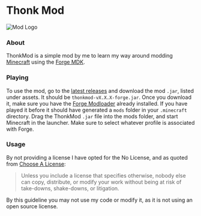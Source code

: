 # Thonk Mod
![Mod Logo](https://github.com/TechnoShip123/ThonkMod/blob/master/src/main/resources/logo.png)

### About
ThonkMod is a simple mod by me to learn my way around modding [Minecraft](https://minecraft.net/) using
the [Forge MDK](https://files.minecraftforge.net/net/minecraftforge/forge/).

### Playing
To use the mod, go to the [latest releases](https://github.com/TechnoShip123/ThonkMod/releases/latest) and download the mod `.jar`,
listed under assets. It should be `thonkmod-vX.X.X-forge.jar`. Once you download it, make sure you have the [Forge Modloader](https://files.minecraftforge.net/net/minecraftforge/forge/) already installed.
If you have played it before it should have generated a `mods` folder in your `.minecraft` directory. Drag the ThonkMod `.jar` file into the mods folder, and
start Minecraft in the launcher. Make sure to select whatever profile is associated with Forge.

### Usage
By not providing a license I have opted for the No License, and as quoted from [Choose A License](https://choosealicense.com/no-permission/):
> Unless you include a license that specifies otherwise, nobody else can copy, distribute, or modify your work without being at risk of take-downs, shake-downs, or litigation.

By this guideline you may not use my code or modify it, as it is not using an open source license.
